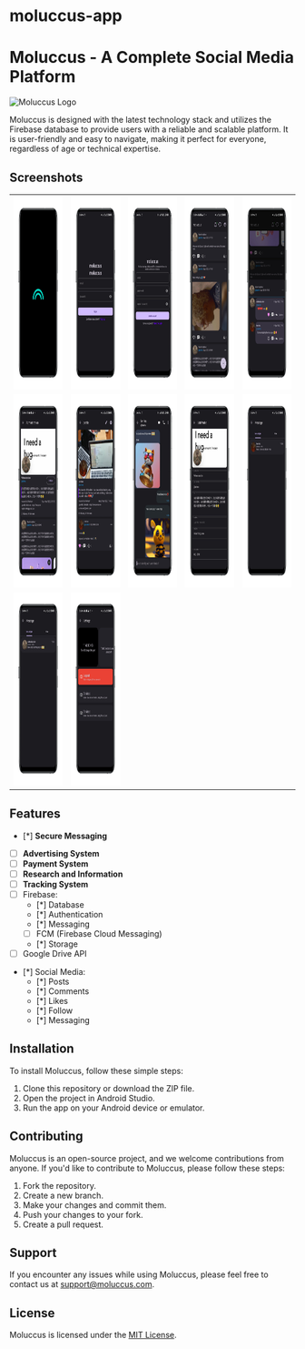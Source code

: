 # moluccus-app

# Moluccus - A Complete Social Media Platform

![Moluccus Logo](https://i.imgur.com/9G9lfsl.png)

Moluccus is designed with the latest technology stack and utilizes the Firebase database to provide users with a reliable and scalable platform. It is user-friendly and easy to navigate, making it perfect for everyone, regardless of age or technical expertise. 

## Screenshots

<table>
  <tr>
    <td><img src="https://raw.githubusercontent.com/la-niina/moluccus-app/master/screenshots/1.PNG" alt="1.PNG" width="200" height="340"></td>
    <td><img src="https://raw.githubusercontent.com/la-niina/moluccus-app/master/screenshots/2.PNG" alt="2.PNG" width="200" height="340"></td>
    <td><img src="https://raw.githubusercontent.com/la-niina/moluccus-app/master/screenshots/3.PNG" alt="3.PNG" width="200" height="340"></td>
    <td><img src="https://raw.githubusercontent.com/la-niina/moluccus-app/master/screenshots/4.PNG" alt="4.PNG" width="200" height="340"></td>
    <td><img src="https://raw.githubusercontent.com/la-niina/moluccus-app/master/screenshots/5.PNG" alt="5.PNG" width="200" height="340"></td>
  </tr>
  <tr>
    <td><img src="https://raw.githubusercontent.com/la-niina/moluccus-app/master/screenshots/6.PNG" alt="6.PNG" width="200" height="340"></td>
    <td><img src="https://raw.githubusercontent.com/la-niina/moluccus-app/master/screenshots/7.PNG" alt="7.PNG" width="200" height="340"></td>
    <td><img src="https://raw.githubusercontent.com/la-niina/moluccus-app/master/screenshots/8.PNG" alt="8.PNG" width="200" height="340"></td>
    <td><img src="https://raw.githubusercontent.com/la-niina/moluccus-app/master/screenshots/9.PNG" alt="9.PNG" width="200" height="340"></td>
    <td><img src="https://raw.githubusercontent.com/la-niina/moluccus-app/master/screenshots/10.PNG" alt="10.PNG" width="200" height="340"></td>
  </tr>
  <tr>
    <td><img src="https://raw.githubusercontent.com/la-niina/moluccus-app/master/screenshots/11.PNG" alt="11.PNG" width="200" height="340"></td>
    <td><img src="https://raw.githubusercontent.com/la-niina/moluccus-app/master/screenshots/12.PNG" alt="12.PNG" width="200" height="340"></td>
    <td></td>
    <td></td>
    <td></td>
  </tr>
</table>

## Features

- [*] **Secure Messaging**
- [ ] **Advertising System**
- [ ] **Payment System**
- [ ] **Research and Information**
- [ ] **Tracking System**
- [ ] Firebase:
  - [*] Database
  - [*] Authentication
  - [*] Messaging
  - [ ] FCM (Firebase Cloud Messaging)
  - [*] Storage
- [ ] Google Drive API
- [*] Social Media:
  - [*] Posts
  - [*] Comments
  - [*] Likes
  - [*] Follow
  - [*] Messaging


## Installation

To install Moluccus, follow these simple steps:

1. Clone this repository or download the ZIP file.
2. Open the project in Android Studio.
3. Run the app on your Android device or emulator.

## Contributing

Moluccus is an open-source project, and we welcome contributions from anyone. If you'd like to contribute to Moluccus, please follow these steps:

1. Fork the repository.
2. Create a new branch.
3. Make your changes and commit them.
4. Push your changes to your fork.
5. Create a pull request.

## Support

If you encounter any issues while using Moluccus, please feel free to contact us at [support@moluccus.com](mailto:support@moluccus.com).

## License

Moluccus is licensed under the [MIT License](https://opensource.org/licenses/MIT).

